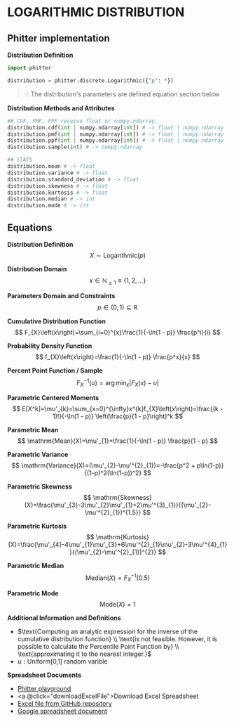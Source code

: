 # LOGARITHMIC DISTRIBUTION

## Phitter implementation

**Distribution Definition**

```python
import phitter

distribution = phitter.discrete.Logarithmic({"p": *})
```

> 💡 The distribution's parameters are defined equation section below

**Distribution Methods and Attributes**

```python
## CDF, PMF, PPF receive float or numpy.ndarray.
distribution.cdf(int | numpy.ndarray[int]) # -> float | numpy.ndarray
distribution.pmf(int | numpy.ndarray[int]) # -> float | numpy.ndarray
distribution.ppf(int | numpy.ndarray[int]) # -> float | numpy.ndarray
distribution.sample(int) # -> numpy.ndarray

## STATS
distribution.mean # -> float
distribution.variance # -> float
distribution.standard_deviation # -> float
distribution.skewness # -> float
distribution.kurtosis # -> float
distribution.median # -> int
distribution.mode # -> int
```

## Equations

**Distribution Definition**
$$ X\sim\mathrm{Logarithmic}\left(p\right) $$

**Distribution Domain**
$$ x\in\mathbb{N}_{\geqslant 1}\equiv \left\{1,2,\dots\right\} $$

**Parameters Domain and Constraints**
$$ p\in\left(0,1\right)\subseteq\mathbb{R} $$

**Cumulative Distribution Function**
$$ F_{X}\left(x\right)=\sum_{i=0}^{x}\frac{1}{-\ln(1 - p)} \frac{p^i}{i} $$

**Probability Density Function**
$$ f_{X}\left(x\right)=\frac{1}{-\ln(1 - p)} \frac{p^x}{x} $$

**Percent Point Function / Sample**
$$ F^{-1}_{X}\left(u\right)=\arg\min_{x}\left| F_{X}\left(x\right)-u \right| $$

**Parametric Centered Moments**
$$ E[X^k]=\mu'_{k}=\sum_{x=0}^{\infty}x^{k}f_{X}\left(x\right)=\frac{(k - 1)!}{-\ln(1 - p)} \left(\frac{p}{1 - p}\right)^k $$

**Parametric Mean**
$$ \mathrm{Mean}(X)=\mu'_{1}=\frac{1}{-\ln(1 - p)} \frac{p}{1 - p} $$

**Parametric Variance**
$$ \mathrm{Variance}(X)=(\mu'_{2}-\mu'^{2}_{1})=-\frac{p^2 + p\ln(1-p)}{(1-p)^2(\ln(1-p))^2} $$

**Parametric Skewness**
$$ \mathrm{Skewness}(X)=\frac{\mu'_{3}-3\mu'_{2}\mu'_{1}+2\mu'^{3}_{1}}{(\mu'_{2}-\mu'^{2}_{1})^{1.5}} $$

**Parametric Kurtosis**
$$ \mathrm{Kurtosis}(X)=\frac{\mu'_{4}-4\mu'_{1}\mu'_{3}+6\mu'^{2}_{1}\mu'_{2}-3\mu'^{4}_{1}}{(\mu'_{2}-\mu'^{2}_{1})^{2}} $$

**Parametric Median**
$$ \mathrm{Median}(X)=F^{-1}_{X}\left(0.5\right) $$

**Parametric Mode**
$$ \mathrm{Mode}(X)=1 $$

**Additional Information and Definitions**
- $\text{Computing an analytic expression for the inverse of the cumulative distribution function} \\ \text{is not feasible. However, it is possible to calculate the Percentile Point Function by} \\ \text{approximating it to the nearest integer.}$
- $u:\text{Uniform[0,1] random varible}$

**Spreadsheet Documents**

-   [Phitter playground](https://phitter.io/distributions/discrete/logarithmic)
-   <a @click="downloadExcelFile">Download Excel Spreadsheet</a>
-   [Excel file from GitHub repository](https://github.com/phitter-core/phitter-files/blob/main/discrete/logarithmic.xlsx)
-   [Google spreadsheet document](https://docs.google.com/spreadsheets/d/1N-YXrSfOYkPKwerL5I1QmfxuwbZzVUzgBWTcKzcmLhE)

<script setup>
const downloadExcelFile = function() {
    const fileId = "logarithmic";
    const url = `https://raw.githubusercontent.com/phitter-core/phitter-files/main/discrete/${fileId}.xlsx`;
    const link = document.createElement("a");
    link.href = url;
    link.setAttribute("download", `${fileId}.xlsx`);
    document.body.appendChild(link);
    link.click();
    document.body.removeChild(link);
};
</script>

<style module>
a {
  cursor: pointer;
}
</style>
    